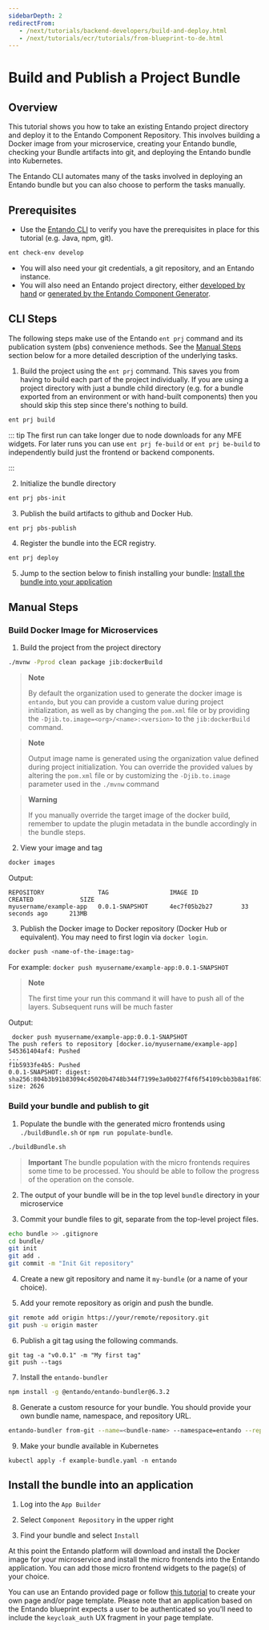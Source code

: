 ```yaml
---
sidebarDepth: 2
redirectFrom:
   - /next/tutorials/backend-developers/build-and-deploy.html
   - /next/tutorials/ecr/tutorials/from-blueprint-to-de.html
---
```

# Build and Publish a Project Bundle
## Overview
This tutorial shows you how to take an existing Entando project directory and deploy it to the Entando Component Repository. This involves building a Docker image from your microservice, creating your Entando bundle, checking your Bundle artifacts into git, and deploying the Entando bundle into Kubernetes.

The Entando CLI automates many of the tasks involved in deploying an Entando bundle but you can also choose to perform the tasks manually.

## Prerequisites
* Use the [Entando CLI](../../docs/reference/entando-cli.md#check-environment) to verify you have the prerequisites in place for this tutorial (e.g. Java, npm, git).
``` sh
ent check-env develop
```
* You will also need your git credentials, a git repository, and an Entando instance.
* You will also need an Entando project directory, either [developed by hand](./publish-simple-bundle.md) or [generated by the Entando Component Generator](../backend-developers/generate-microservices-and-micro-frontends.md).

## CLI Steps
The following steps make use of the Entando `ent prj` command and its publication system (pbs) convenience methods. See the [Manual Steps](#manual-steps) section below for a more detailed description of the underlying tasks.

1. Build the project using the `ent prj` command. This saves you from having to build each part of the project individually. If you are using a project directory with just a bundle child directory (e.g. for a bundle exported from an environment or with hand-built components) then you should skip this step since there's nothing to build.
``` sh
ent prj build
```
::: tip
The first run can take longer due to node downloads for any MFE widgets. For later runs you can use `ent prj fe-build` or `ent prj be-build` to independently build just the frontend or backend components.

:::

2. Initialize the bundle directory
``` sh
ent prj pbs-init
```

3. Publish the build artifacts to github and Docker Hub.  
``` sh
ent prj pbs-publish
```

4. Register the bundle into the ECR registry.
``` sh
ent prj deploy
```
5. Jump to the section below to finish installing your bundle: [Install the bundle into your application](#install-the-bundle-into-an-application)

## Manual Steps

### Build Docker Image for Microservices
1. Build the project from the project directory
 ```sh
 ./mvnw -Pprod clean package jib:dockerBuild
````

> **Note**
>
> By default the organization used to generate the docker image is `entando`, but you can provide a custom value during project initialization, as well as by changing the `pom.xml` file or by providing the `-Djib.to.image=<org>/<name>:<version>` to the `jib:dockerBuild` command.

> **Note**
>
> Output image name is generated using the organization value defined during project initialization. You can override the provided values by altering the `pom.xml` file or by customizing the `-Djib.to.image` parameter used in the `./mvnw` command

> **Warning**
>
> If you manually override the target image of the docker build, remember to update the plugin metadata in the bundle accordingly in the bundle steps.

2. View your image and tag
``` sh
docker images
```
Output:
```
REPOSITORY               TAG                 IMAGE ID            CREATED             SIZE
myusername/example-app   0.0.1-SNAPSHOT      4ec7f05b2b27        33 seconds ago      213MB
```

3. Publish the Docker image to Docker repository (Docker Hub or equivalent). You may need to first login via `docker login`.
```sh
docker push <name-of-the-image:tag>
```
For example: `docker push myusername/example-app:0.0.1-SNAPSHOT`

  > **Note**
  >
  > The first time your run this command it will have to push all of the layers. Subsequent runs will be much faster

Output:
```
 docker push myusername/example-app:0.0.1-SNAPSHOT
The push refers to repository [docker.io/myusername/example-app]
545361404af4: Pushed
...
f1b5933fe4b5: Pushed
0.0.1-SNAPSHOT: digest: sha256:804b3b91b83094c45020b4748b344f7199e3a0b027f4f6f54109cbb3b8a1f867 size: 2626
```

### Build your bundle and publish to git
1. Populate the bundle with the generated micro frontends using `./buildBundle.sh` or `npm run populate-bundle`.
```sh
./buildBundle.sh
```

> **Important**
> The bundle population with the micro frontends requires some time to be processed. You should be able to follow the progress of the operation on the console.

2. The output of your bundle will be in the top level `bundle` directory in your microservice

3. Commit your bundle files to git, separate from the top-level project files.
``` sh
echo bundle >> .gitignore
cd bundle/
git init
git add .
git commit -m "Init Git repository"
```

4. Create a new git repository and name it `my-bundle` (or a name of your choice).

5. Add your remote repository as origin and push the bundle.
``` sh
git remote add origin https://your/remote/repository.git
git push -u origin master
```

6. Publish a git tag using the following commands.
```
git tag -a "v0.0.1" -m "My first tag"
git push --tags
```

7. Install the `entando-bundler`
``` sh
npm install -g @entando/entando-bundler@6.3.2
```

8. Generate a custom resource for your bundle. You should provide your own bundle name, namespace, and repository URL.

``` sh
entando-bundler from-git --name=<bundle-name> --namespace=entando --repository=<your-repository-url> --dry-run > example-bundle.yaml
```

9. Make your bundle available in Kubernetes
```
kubectl apply -f example-bundle.yaml -n entando
```

## Install the bundle into an application
1. Log into the `App Builder`

2. Select `Component Repository` in the upper right

3. Find your bundle and select `Install`

At this point the Entando platform will download and install the Docker image for your microservice and install the micro frontends into the Entando application. You can add those micro frontend widgets to the page(s) of your choice.

You can use an Entando provided page or follow [this tutorial](../cms/page-management.md) to create your own page and/or page template. Please note that an application based on the Entando blueprint expects a user to be authenticated so you'll need to include the `keycloak_auth` UX fragment in your page template.
